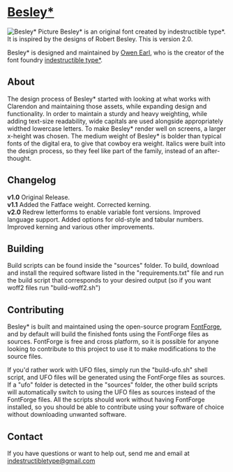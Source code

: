 [Besley*](http://indestructible-type.github.io/Besley.html)
========
![Besley* Picture](https://indestructibletype.com/assets/Besley.svg)
Besley* is an original font created by indestructible type*. It is inspired by 
the designs of Robert Besley. This is version 2.0.

Besley* is designed and maintained by [Owen Earl](https://plus.google.com/103790404905174393616), who is the creator of the font foundry [indestructible type*](http://indestructible-type.github.io).

About
-----
The design process of Besley* started with looking at what works with 
Clarendon and maintaining those assets, while expanding design and 
functionality. In order to maintain a sturdy and heavy weighting, while adding 
text-size readability, wide capitals are used alongside appropriately widthed 
lowercase letters. To make Besley* render well on screens, a larger x-height 
was chosen. The medium weight of Besley* is bolder than typical fonts of the 
digital era, to give that cowboy era weight. Italics were built into the 
design process, so they feel like part of the family, instead of an 
after-thought. 

Changelog
---------
<b>v1.0</b>
Original Release.<br>
<b>v1.1</b>
Added the Fatface weight. Corrected kerning.<br>
<b>v2.0</b>
Redrew letterforms to enable variable font versions. Improved language support. Added options for old-style and tabular numbers. Improved kerning and various other improvements.

Building
--------
Build scripts can be found inside the "sources" folder. To build, download and install the required software listed in the "requirements.txt" file and run the build script that corresponds to your desired output (so if you want woff2 files run "build-woff2.sh")

Contributing
---------------
Besley* is built and maintained using the open-source program [FontForge](https://fontforge.org), and by default will build the finished fonts using the FontForge files as sources. FontForge is free and cross platform, so it is possible for anyone looking to contribute to this project to use it to make modifications to the source files.

If you'd rather work with UFO files, simply run the "build-ufo.sh" shell script, and UFO files will be generated using the FontForge files as sources. If a "ufo" folder is detected in the "sources" folder, the other build scripts will automatically switch to using the UFO files as sources instead of the FontForge files. All the scripts should work without having FontForge installed, so you should be able to contribute using your software of choice without downloading unwanted software.

Contact
-------
If you have questions or want to help out, send me and email at indestructibletype@gmail.com
